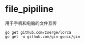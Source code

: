 # file_pipiline 
用于手机和电脑的文件互传


```shell
go get github.com/zserge/lorca
go get -u github.com/gin-gonic/gin
```